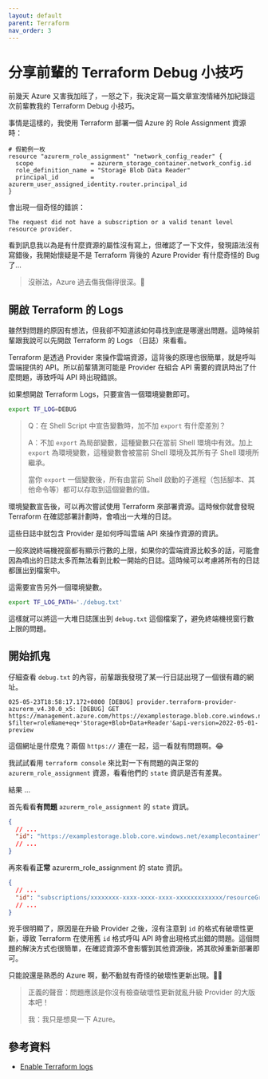 ```yaml
---
layout: default
parent: Terraform
nav_order: 3
---
```


# 分享前輩的 Terraform Debug 小技巧

前幾天 Azure 又害我加班了，一怒之下，我決定寫一篇文章宣洩情緒外加紀錄這次前輩教我的 Terraform Debug 小技巧。

事情是這樣的，我使用 Terraform 部署一個 Azure 的 Role Assignment 資源時：

```hcl
# 假範例一枚
resource "azurerm_role_assignment" "network_config_reader" {
  scope                = azurerm_storage_container.network_config.id
  role_definition_name = "Storage Blob Data Reader"
  principal_id         = azurerm_user_assigned_identity.router.principal_id
}
```

會出現一個奇怪的錯誤：

```text
The request did not have a subscription or a valid tenant level resource provider.
```

看到訊息我以為是有什麼資源的屬性沒有寫上，但確認了一下文件，發現語法沒有寫錯後，我開始懷疑是不是 Terraform 背後的 Azure Provider 有什麼奇怪的 Bug 了...

> 沒辦法，Azure 過去傷我傷得很深。🥲

## 開啟 Terraform 的 Logs

雖然對問題的原因有想法，但我卻不知道該如何尋找到底是哪邊出問題。這時候前輩跟我說可以先開啟 Terraform 的 Logs （日誌）來看看。

Terraform 是透過 Provider 來操作雲端資源，這背後的原理也很簡單，就是呼叫雲端提供的 API。所以前輩猜測可能是 Provider 在組合 API 需要的資訊時出了什麼問題，導致呼叫 API 時出現錯誤。

如果想開啟 Terraform Logs，只要宣告一個環境變數即可。

```bash
export TF_LOG=DEBUG
```

> Q：在 Shell Script 中宣告變數時，加不加 `export` 有什麼差別？
>
> A：不加 `export` 為局部變數，這種變數只在當前 Shell 環境中有效。加上 `export` 為環境變數，這種變數會被當前 Shell 環境及其所有子 Shell 環境所繼承。
>
> 當你 `export` 一個變數後，所有由當前 Shell 啟動的子進程（包括腳本、其他命令等）都可以存取到這個變數的值。

環境變數宣告後，可以再次嘗試使用 Terraform 來部署資源。這時候你就會發現 Terraform 在確認部署計劃時，會噴出一大堆的日誌。

這些日誌中就包含 Provider 是如何呼叫雲端 API 來操作資源的資訊。

一般來說終端機視窗都有顯示行數的上限，如果你的雲端資源比較多的話，可能會因為噴出的日誌太多而無法看到比較一開始的日誌。這時候可以考慮將所有的日誌都匯出到檔案中。

這需要宣告另外一個環境變數。

```bash
export TF_LOG_PATH='./debug.txt'
```

這樣就可以將這一大堆日誌匯出到 `debug.txt` 這個檔案了，避免終端機視窗行數上限的問題。

## 開始抓鬼

仔細查看 `debug.txt` 的內容，前輩跟我發現了某一行日誌出現了一個很有趣的網址。

```text
025-05-23T18:58:17.172+0800 [DEBUG] provider.terraform-provider-azurerm_v4.30.0_x5: [DEBUG] GET https://management.azure.com/https://examplestorage.blob.core.windows.net/examplecontainer/providers/Microsoft.Authorization/roleDefinitions?$filter=roleName+eq+'Storage+Blob+Data+Reader'&api-version=2022-05-01-preview
```

這個網址是什麼鬼？兩個 `https://` 連在一起，這一看就有問題啊。😂

我試試看用 `terraform console` 來比對一下有問題的與正常的 `azurerm_role_assignment` 資源，看看他們的 `state` 資訊是否有差異。

結果 ...

首先看看**有問題** `azurerm_role_assignment` 的 `state` 資訊。

```json
{
  // ...
  "id": "https://examplestorage.blob.core.windows.net/examplecontainer"
  // ...
}
```

再來看看**正常** azurerm_role_assignment 的 state 資訊。

```json
{
  // ...
  "id": "subscriptions/xxxxxxxx-xxxx-xxxx-xxxx-xxxxxxxxxxxxx/resourceGroups/..."
  // ...
}
```

兇手很明顯了，原因是在升級 Provider 之後，沒有注意到 `id` 的格式有破壞性更新，導致 Terraform 在使用舊 `id` 格式呼叫 API 時會出現格式出錯的問題。這個問題的解決方式也很簡單，在確認資源不會影響到其他資源後，將其砍掉重新部署即可。

只能說還是熟悉的 Azure 啊，動不動就有奇怪的破壞性更新出現。😮‍💨

> 正義的聲音：問題應該是你沒有檢查破壞性更新就亂升級 Provider 的大版本吧！
>
> 我：我只是想臭一下 Azure。

## 參考資料

- [Enable Terraform logs](https://developer.hashicorp.com/terraform/internals/debugging)
